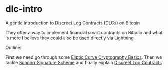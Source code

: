 # dlc-intro
A gentle introduction to Discreet Log Contracts (DLCs) on Bitcoin

They offer a way to implement financial smart contracts on Bitcoin and what is more I believe they could also be used directly via Lightning

Outline: 

First we need go through some [Eliptic Curve Cryptography Basics](ecc101.md). Then we tackle [Schnorr Signature Scheme](./schnorr.md) and finally explain [Discreet Log Contracts](./dlc.md)